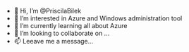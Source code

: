 - 👋 Hi, I’m @PriscilaBilek
- 👀 I’m interested in Azure and Windows administration tool
- 🌱 I’m currently learning all about Azure
- 💞️ I’m looking to collaborate on ...
- 📫 Leeave me a message...

<!---
PriscilaBilek/PriscilaBilek is a ✨ special ✨ repository because its `README.md` (this file) appears on your GitHub profile.
You can click the Preview link to take a look at your changes.
--->
